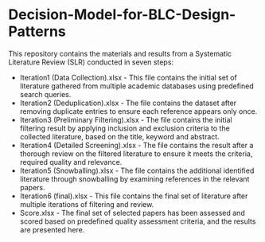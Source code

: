 # Decision-Model-for-BLC-Design-Patterns

This repository contains the materials and results from a Systematic Literature Review (SLR) conducted in seven steps:

- Iteration1 (Data Collection).xlsx - This file contains the initial set of literature gathered from multiple academic databases using predefined search queries.
- Iteration2 (Deduplication).xlsx - The file contains the dataset after removing duplicate entries to ensure each reference appears only once.
- Iteration3 (Preliminary Filtering).xlsx - The file contains the initial filtering result by applying inclusion and exclusion criteria to the collected literature, based on the title, keyword and abstract.
- Iteration4 (Detailed Screening).xlsx -  The file contains the result after a thorough review  on the filtered literature to ensure it meets the criteria, required quality and relevance.
- Iteration5 (Snowballing).xlsx -  The file contains the additional identified literature  through snowballing by examining references in the relevant papers.
- Iteration6 (final).xlsx - This file contains the final set of literature after multiple iterations of filtering and review.
- Score.xlsx -  The final set of selected papers has been assessed and scored based on predefined quality assessment criteria, and the results are presented here.
